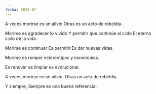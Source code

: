 ```yaml
---
fecha: 2028-07
---
```

A veces morirse es un alivio
Otras es un acto de rebeldía .

Morirse es agradecer lo vivido
Y permitir que continúe el ciclo
El eterno ciclo de la vida.

Morirse es continuar 
Es  permitir
Es  dar nuevas vidas.

Morirse es romper estereotipos y monotonías.

Es renovar
es limpiar
es evolucionar.

A veces morirse es un alivio,
Otras un acto de  rebeldía.

Y siempre,
Siempre es una buena referencia.

